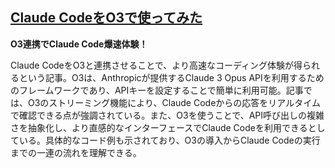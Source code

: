 ## [Claude CodeをO3で使ってみた](https://zenn.dev/yoshiko/articles/claude-code-with-o3)

**O3連携でClaude Code爆速体験！**

Claude CodeをO3と連携させることで、より高速なコーディング体験が得られるという記事。O3は、Anthropicが提供するClaude 3 Opus APIを利用するためのフレームワークであり、APIキーを設定することで簡単に利用可能。記事では、O3のストリーミング機能により、Claude Codeからの応答をリアルタイムで確認できる点が強調されている。また、O3を使うことで、API呼び出しの複雑さを抽象化し、より直感的なインターフェースでClaude Codeを利用できるとしている。具体的なコード例も示されており、O3の導入からClaude Codeの実行までの一連の流れを理解できる。
